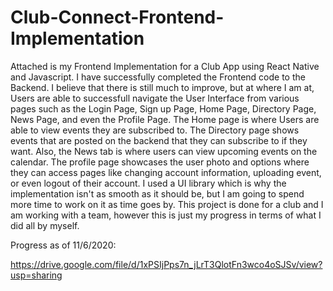 # Club-Connect-Frontend-Implementation
Attached is my Frontend Implementation for a Club App using React Native and Javascript. I have successfully completed the Frontend code to the Backend. I believe that there is still much to improve, but at where I am at, Users are able to successfull navigate the User Interface from various pages such as the Login Page, Sign up Page, Home Page, Directory Page, News Page, and even the Profile Page. The Home page is where Users are able to view events they are subscribed to. The Directory page shows events that are posted on the backend that they can subscribe to if they want. Also, the News tab is where users can view upcoming events on the calendar. The profile page showcases the user photo and options where they can access pages like changing account information, uploading event, or even logout of their account. I used a UI library which is why the implementation isn't as smooth as it should be, but I am going to spend more time to work on it as time goes by. This project is done for a club and I am working with a team, however this is just my progress in terms of what I did all by myself.


Progress as of 11/6/2020:

https://drive.google.com/file/d/1xPSIjPps7n_jLrT3QlotFn3wco4oSJSv/view?usp=sharing
